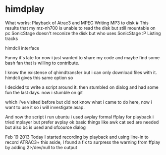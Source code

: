 himdplay
========

What works:  Playback of Atrac3 and MPEG
             Writing MP3 to disk  # This results that my mz-nh700 is unable to read the disk but still mountable on pc SonicStage doesn't reconize the disk but who uses SonicStage :P
             Listing tracks
             
             


himdcli interface

Funny it's late for now i just wanted to share my code and maybe find some bash fan that is willing to contribute. 

I know the existense of qhimdtransfer but i can only download files with it. himdcli gives this same option so 

I decided to write a script around it. then stumbled on dialog and had some fun the last days. now i stumble on git 

which i've visited before but did not know what i came to do here, now i want to use it so i will investigate asap.


And now the script  i run ubuntu  i used avplay formal ffplay for playback i tried mplayer but prefer avplay ok
basic things like awk cat sed are needed but also bc is used and ofcource dialog 

Feb 19 2013
Today I started recording by playback and using line-in to record ATRAC3+ this aside, I found a fix to surpress the
warning from ffplay by adding 2>/dev/null to the output 

